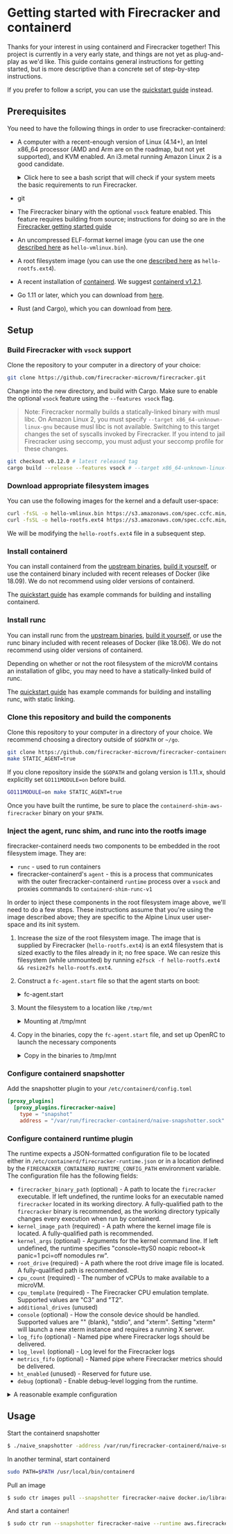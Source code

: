 # Getting started with Firecracker and containerd

Thanks for your interest in using containerd and Firecracker together!  This
project is currently in a very early state, and things are not yet as
plug-and-play as we'd like.  This guide contains general instructions for
getting started, but is more descriptive than a concrete set of step-by-step
instructions. 

If you prefer to follow a script, you can use the
[quickstart guide](quickstart.md) instead.

## Prerequisites

You need to have the following things in order to use firecracker-containerd:

* A computer with a recent-enough version of Linux (4.14+), an Intel x86_64
  processor (AMD and Arm are on the roadmap, but not yet supported), and KVM
  enabled.  An i3.metal running Amazon Linux 2 is a good candidate.
  
  <details>
  
  <summary>Click here to see a bash script that will check if your system meets
  the basic requirements to run Firecracker.</summary>
  
  ```bash
  err=""; \
  [ "$(uname) $(uname -m)" = "Linux x86_64" ] \
    || err="ERROR: your system is not Linux x86_64."; \
  [ -r /dev/kvm ] && [ -w /dev/kvm ] \
    || err="$err\nERROR: /dev/kvm is innaccessible."; \
  (( $(uname -r | cut -d. -f1)*1000 + $(uname -r | cut -d. -f2) >= 4014 )) \
    || err="$err\nERROR: your kernel version ($(uname -r)) is too old."; \
  dmesg | grep -i "hypervisor detected" \
    && echo "WARNING: you are running in a virtual machine. Firecracker is not well tested under nested virtualization."; \
  [ -z "$err" ] && echo "Your system looks ready for Firecracker!" || echo -e "$err"
  ```
  
  </details>
* git
* The Firecracker binary with the optional `vsock` feature enabled.  This
  feature requires building from source; instructions for doing so are in the
  [Firecracker getting started guide](https://github.com/firecracker-microvm/firecracker/blob/master/docs/getting-started.md#building-from-source)
* An uncompressed ELF-format kernel image (you can use the one
  [described here](https://github.com/firecracker-microvm/firecracker/blob/master/docs/getting-started.md#running-firecracker)
  as `hello-vmlinux.bin`).
* A root filesystem image (you can use the one
  [described here](https://github.com/firecracker-microvm/firecracker/blob/master/docs/getting-started.md#running-firecracker)
  as `hello-rootfs.ext4`). 
* A recent installation of
  [containerd](https://github.com/containerd/containerd/releases).  We suggest
  [containerd v1.2.1](https://github.com/containerd/containerd/releases/tag/v1.2.1).
* Go 1.11 or later, which you can download from [here](https://golang.org/dl/).
* Rust (and Cargo), which you can download from [here](https://rustup.rs/).

## Setup

### Build Firecracker with `vsock` support

Clone the repository to your computer in a directory of your choice:

```bash
git clone https://github.com/firecracker-microvm/firecracker.git
```
Change into the new directory, and build with Cargo.  Make sure to enable the
optional `vsock` feature using the `--features vsock` flag.

> Note: Firecracker normally builds a statically-linked binary with musl libc.
> On Amazon Linux 2, you must specify `--target x86_64-unknown-linux-gnu`
> because musl libc is not available.  Switching to this target changes the set
> of syscalls invoked by Firecracker.  If you intend to jail Firecracker using
> seccomp, you must adjust your seccomp profile for these changes.

```bash
git checkout v0.12.0 # latest released tag
cargo build --release --features vsock # --target x86_64-unknown-linux-gnu
```

### Download appropriate filesystem images

You can use the following images for the kernel and a default user-space:

```bash
curl -fsSL -o hello-vmlinux.bin https://s3.amazonaws.com/spec.ccfc.min/img/hello/kernel/hello-vmlinux.bin
curl -fsSL -o hello-rootfs.ext4 https://s3.amazonaws.com/spec.ccfc.min/img/hello/fsfiles/hello-rootfs.ext4
```

We will be modifying the `hello-rootfs.ext4` file in a subsequent step.

### Install containerd

You can install containerd from the
[upstream binaries](https://github.com/containerd/containerd/releases/tag/v1.2.1),
[build it yourself](https://github.com/containerd/containerd/blob/master/BUILDING.md),
or use the containerd binary included with recent releases of Docker (like
18.09).  We do not recommend using older versions of containerd.

The [quickstart guide](quickstart.md) has example commands for building and
installing containerd.

### Install runc

You can install runc from the
[upstream binaries](https://github.com/opencontainers/runc/releases/tag/v1.0.0-rc6),
[build it yourself](https://github.com/containerd/containerd/blob/v1.2.1/RUNC.md),
or use the runc binary included with recent releases of Docker (like 18.06).  We
do not recommend using older versions of containerd.

Depending on whether or not the root filesystem of the microVM contains an
installation of glibc, you may need to have a statically-linked build of runc.

The [quickstart guide](quickstart.md) has example commands for building and
installing runc, with static linking.


### Clone this repository and build the components

Clone this repository to your computer in a directory of your choice.
We recommend choosing a directory outside of `$GOPATH` or `~/go`.

```bash
git clone https://github.com/firecracker-microvm/firecracker-containerd
make STATIC_AGENT=true
```

If you clone repository inside the `$GOPATH` and golang version is 1.11.x, should explicitly set `GO111MODULE=on` before build.

```bash
GO111MODULE=on make STATIC_AGENT=true
```

Once you have built the runtime, be sure to place the
`containerd-shim-aws-firecracker` binary on your `$PATH`.

### Inject the agent, runc shim, and runc into the rootfs image

firecracker-containerd needs two components to be embedded in the root
filesystem image.  They are:

* `runc` - used to run containers
* firecracker-containerd's `agent` - this is a process that communicates with
  the outer firecracker-containerd `runtime` process over a `vsock` and proxies
  commands to `containerd-shim-runc-v1`

In order to inject these components in the root filesystem image above, we'll
need to do a few steps.  These instructions assume that you're using the image
described above; they are specific to the Alpine Linux user user-space and its
init system.

1. Increase the size of the root filesystem image.  The image that is supplied
   by Firecracker (`hello-rootfs.ext4`) is an ext4 filesystem that is sized
   exactly to the files already in it; no free space.  We can resize this
   filesystem (while unmounted) by running
   `e2fsck -f hello-rootfs.ext4 && resize2fs hello-rootfs.ext4`.
2. Construct a `fc-agent.start` file so that the agent starts on boot:
   <details>
   <summary>fc-agent.start</summary>
   
   ```bash
   #!/bin/sh
   mkdir -p /container/rootfs
   exec > /container/agent-debug.log # Debug logs from the agent
   exec 2>&1
   touch /container/runtime
   mount -t auto -o rw /dev/vdb /container/rootfs
   cd /container
   /usr/local/bin/agent -id 1 -debug &
   ```
   </details>
3. Mount the filesystem to a location like `/tmp/mnt`
   <details>
   <summary>Mounting at /tmp/mnt</summary>
   
   ```bash
   sudo mkdir /tmp/mnt
   sudo mount hello-rootfs.ext4 /tmp/mnt
   ```
   </details>
4. Copy in the binaries, copy the `fc-agent.start` file, and set up OpenRC to
   launch the necessary components
   <details>
   <summary>Copy in the binaries to /tmp/mnt</summary>
   
   ```bash
   sudo cp $(which runc) firecracker-containerd/agent/agent /tmp/mnt/usr/local/bin
   sudo cp fc-agent.start /tmp/mnt/etc/local.d
   sudo chmod +x /tmp/mnt/etc/local.d/fc-agent.start
   sudo ln -s /etc/init.d/local /tmp/mnt/etc/runlevels/default/local
   sudo ln -s /etc/init.d/cgroups /tmp/mnt/etc/runlevels/default/cgroups
   sudo umount /tmp/mnt
   ```
   </details>

### Configure containerd snapshotter

Add the snapshotter plugin to your `/etc/containerd/config.toml`
```toml
[proxy_plugins]
  [proxy_plugins.firecracker-naive]
    type = "snapshot"
    address = "/var/run/firecracker-containerd/naive-snapshotter.sock"
```

### Configure containerd runtime plugin

The runtime expects a JSON-formatted configuration file to be located either in
`/etc/containerd/firecracker-runtime.json` or in a location defined by the
`FIRECRACKER_CONTAINERD_RUNTIME_CONFIG_PATH` environment variable.  The
configuration file has the following fields:

* `firecracker_binary_path` (optional) - A path to locate the `firecracker`
  executable.  If left undefined, the runtime looks for an executable named
  `firecracker` located in its working directory.  A fully-qualified path to the
  `firecracker` binary is recommended, as the working directory typically
  changes every execution when run by containerd.
* `kernel_image_path` (required) - A path where the kernel image file is
  located.  A fully-qualified path is recommended.
* `kernel_args` (optional) - Arguments for the kernel command line.  If left
  undefined, the runtime specifies "console=ttyS0 noapic reboot=k panic=1
  pci=off nomodules rw".
* `root_drive` (required) - A path where the root drive image file is located. A
  fully-qualified path is recommended.
* `cpu_count` (required) - The number of vCPUs to make available to a microVM.
* `cpu_template` (required) - The Firecracker CPU emulation template.  Supported
  values are "C3" and "T2".
* `additional_drives` (unused)
* `console` (optional) - How the console device should be handled.  Supported
  values are "" (blank), "stdio", and "xterm".  Setting "xterm" will launch a
  new xterm instance and requires a running X server.
* `log_fifo` (optional) - Named pipe where Firecracker logs should be delivered.
* `log_level` (optional) - Log level for the Firecracker logs
* `metrics_fifo` (optional) - Named pipe where Firecracker metrics should be
  delivered.
* `ht_enabled` (unused) - Reserved for future use.
* `debug` (optional) - Enable debug-level logging from the runtime.

<details>
<summary>A reasonable example configuration</summary>

```json
{
  "firecracker_binary_path": "/usr/local/bin/firecracker",
  "kernel_image_path": "/var/lib/firecracker-containerd/runtime/hello-vmlinux.bin",
  "kernel_args": "console=ttyS0 noapic reboot=k panic=1 pci=off nomodules rw",
  "root_drive": "/var/lib/firecracker-containerd/runtime/hello-rootfs.ext4",
  "cpu_count": 1,
  "cpu_template": "T2",
  "console": "stdio",
  "log_fifo": "/tmp/fc-logs.fifo",
  "log_level": "Debug",
  "metrics_fifo": "/tmp/fc-metrics.fifo"
}
```
</details>

## Usage

Start the containerd snapshotter

```bash
$ ./naive_snapshotter -address /var/run/firecracker-containerd/naive-snapshotter.sock -path /tmp/fc-snapshot
```

In another terminal, start containerd

```bash
sudo PATH=$PATH /usr/local/bin/containerd
```

Pull an image

```bash
$ sudo ctr images pull --snapshotter firecracker-naive docker.io/library/busybox:latest
```

And start a container!

```bash
$ sudo ctr run --snapshotter firecracker-naive --runtime aws.firecracker --tty docker.io/library/busybox:latest busybox-test
```
